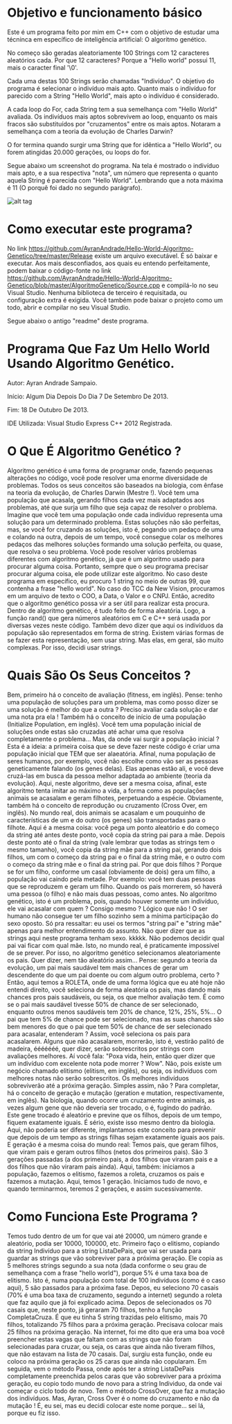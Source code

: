 # Objetivo e funcionamento básico

Este é um programa feito por mim em C++ com o objetivo de estudar uma técninca em específico de inteligência artificial: O algoritmo genético.

No começo são geradas aleatoriamente 100 Strings com 12 caracteres aleatórios cada. Por que 12 caracteres? Porque a "Hello world" possui 11, mais o caracter final '\0'.

Cada uma destas 100 Strings serão chamadas "Indivíduo". O objetivo do programa é selecionar o indivíduo mais apto. Quanto mais o indivíduo for parecido com a String "Hello World", mais apto o indivíduo é considerado.

A cada loop do For, cada String tem a sua semelhança com "Hello World" avaliada. Os indivíduos mais aptos sobrevivem ao loop, enquanto os mais fracos são substituídos por "cruzamentos" entre os mais aptos. Notaram a semelhança com a teoria da evolução de Charles Darwin?

O for termina quando surgir uma String que for idêntica a "Hello World", ou forem atingidas 20.000 gerações, ou loops do for.

Segue abaixo um screenshot do programa. Na tela é mostrado o indivíduo mais apto, e a sua respectiva "nota", um número que representa o quanto aquela String é parecida com "Hello World". Lembrando que a nota máxima é 11 (O porquê foi dado no segundo parágrafo).

![alt tag](http://i63.tinypic.com/11w8312.jpg)

# Como executar este programa?
 
No link https://github.com/AyranAndrade/Hello-World-Algoritmo-Genetico/tree/master/Release existe um arquivo executável. É só baixar e executar. Aos mais desconfiados, aos quais eu entendo perfeitamente, podem baixar o código-fonte no link https://github.com/AyranAndrade/Hello-World-Algoritmo-Genetico/blob/master/AlgoritmoGenetico/Source.cpp e compilá-lo no seu Visual Studio. Nenhuma biblioteca de terceiro é requisitada, ou configuração extra é exigida.
Você também pode baixar o projeto como um todo, abrir e compilar no seu Visual Studio.

Segue abaixo o antigo "readme" deste programa.

# Programa Que Faz Um Hello World Usando Algoritmo Genético.
Autor: Ayran Andrade Sampaio.

Início: Algum Dia Depois Do Dia 7 De Setembro De 2013.

Fim: 18 De Outubro De 2013.

IDE Utilizada: Visual Studio Express C++ 2012 Registrada.

# O Que É Algoritmo Genético ?

Algoritmo genético é uma forma de programar onde, fazendo pequenas alterações no código, você pode resolver uma
enorme diversidade de problemas. Todos os seus conceitos são baseados na biologia, com ênfase na teoria da evolução,
de Charles Darwin (Mestre !). Você tem uma população que acasala, gerando filhos cada vez mais adaptados aos
problemas, até que surja um filho que seja capaz de resolver o problema.
Imagine que você tem uma população onde cada indivíduo representa uma solução para um determinado problema. Estas
soluções não são perfeitas, mas, se você for cruzando as soluções, isto é, pegando um pedaço de uma e colando na
outra, depois de um tempo, você consegue colar os melhores pedaços das melhores soluções formando uma solução
perfeita, ou quase, que resolva o seu problema.
Você pode resolver vários problemas diferentes com algoritmo genético, já que é um algoritmo usado para procurar
alguma coisa. Portanto, sempre que o seu programa precisar procurar alguma coisa, ele pode utilizar este algoritmo.
No caso deste programa em específico, eu procuro 1 string no meio de outras 99, que contenha a frase "hello world".
No caso do TCC da New Vision, procuramos em um arquivo de texto o COO, a Data, o Valor e o CNPJ. Então, acredito
que o algoritmo genético possa vir a ser útil para realizar esta procura.
Dentro de algoritmo genético, é tudo feito de forma aleatória. Logo, a função rand() que gera números aleatórios
em C e C++ será usada por diversas vezes neste código. Também devo dizer que aqui os indivíduos da população são
representados em forma de string. Existem várias formas de se fazer esta representação, sem usar string. Mas elas,
em geral, são muito complexas. Por isso, decidi usar strings.

# Quais São Os Seus Conceitos ?

Bem, primeiro há o conceito de avaliação (fitness, em inglês). Pense: tenho uma população de soluções para um
problema, mas como posso dizer se uma solução é melhor do que a outra ? Preciso avaliar cada solução e dar uma
nota pra ela !
Também há o conceito de início de uma população (Initialize Population, em inglês). Você tem uma população inicial de 
soluções onde estas são cruzadas até achar uma que resolva completamente o problema... Mas, da onde vai surgir a
população inicial ? Esta é a ideia: a primeira coisa que se deve fazer neste código é criar uma população inicial
que TEM que ser alaeatória. Afinal, numa população de seres humanos, por exemplo, você não escolhe como vão ser as
pessoas geneticamente falando (os genes delas). Elas apenas estão ali, e você deve cruzá-las em busca da pessoa
melhor adaptada ao ambiente (teoria da evolução). Aqui, neste algoritmo, deve ser a mesma coisa, afinal, este
algoritmo tenta imitar ao máximo a vida, a forma como as populações animais se acasalam e geram filhotes,
perpetuando a espécie.
Obviamente, também há o conceito de reprodução ou cruzamento (Cross Over, em inglês). No mundo real, dois animais se
acasalam e um pouquinho de características de um e do outro (os genes) são transportadas para o filhote.
Aqui é a mesma coisa: você pega um ponto aleatório e do começo da string até antes deste ponto, você copia da
string pai para a mãe. Depois deste ponto até o final da string (vale lembrar que todas as strings tem o mesmo
tamanho), você copia da string mãe para a string pai, gerando dois filhos, um com o começo da string pai e o final
da string mãe, e o outro com o começo da string mãe e o final da string pai. Por que dois filhos ? Porque se for
um filho, conforme um casal (obviamente de dois) gera um filho, a população vai caindo pela metade. Por exemplo:
você tem duas pessoas que se reproduzem e geram um filho. Quando os pais morrerem, só haverá uma pessoa (o filho) e 
não mais duas pessoas, como antes. No algoritmo genético, isto é um problema, pois, quando houver somente um
indivíduo, ele vai acasalar com quem ? Consigo mesmo ? Lógico que não ! O ser humano não consegue ter um filho
sozinho sem a mínima participação do sexo oposto. Só pra ressaltar: eu usei os termos "string pai" e "string mãe"
apenas para melhor entendimento do assunto. Não quer dizer que as strings aqui neste programa tenham sexo. kkkkk.
Não podemos decidir qual pai vai ficar com qual mãe. Isto, no mundo real, é praticamente impossível de se prever.
Por isso, no algoritmo genético selecionamos aleatoriamente os pais. Quer dizer, nem tão aleatório assim...
Pense: segundo a teoria da evolução, um pai mais saudável tem mais chances de gerar um descendente do que um pai
doente ou com algum outro problema, certo ? Então, aqui temos a ROLETA, onde de uma forma lógica que eu até hoje não
entendi direito, você seleciona de forma aleatória os pais, mas dando mais chances pros pais saudáveis, ou seja,
os que melhor avaliação tem. É como se o pai mais saudável tivesse 50% de chance de ser selecionado, enquanto
outros menos saudáveis tem 20% de chance, 12%, 25%, 5%... O pai que tem 5% de chance pode ser selecionado, mas as
suas chances são bem menores do que o pai que tem 50% de chance de ser selecionado para acasalar, entenderam ? Assim,
você seleciona os pais para acasalarem. Alguns que não acasalarem, morrerão, isto é, vestirão palitó de madeira,
ééééééé, quer dizer, serão sobrescritos por strings com avaliações melhores.
Aí você fala: "Poxa vida, hein, então quer dizer que um indivíduo com excelente nota pode morrer ? Wow". Não, pois
existe um negócio chamado elitismo (elitism, em inglês), ou seja, os indivíduos com melhores notas não serão
sobrescritos. Os melhores indivíduos sobreviverão até a próxima geração. Simples assim, não ?
Para completar, há o conceito de geração e mutação (geration e mutation, respectivamente, em inglês). Na biologia,
quando ocorre um cruzamento entre animais, as vezes algum gene que não deveria ser trocado, o é, fugindo do padrão.
Este gene trocado é aleatório e previne que os filhos, depois de um tempo, fiquem exatamente iguais. É sério,
existe isso mesmo dentro da biologia. Aqui, não poderia ser diferente, implantamos este conceito para prevenir
que depois de um tempo as strings filhas sejam exatamente iguais aos pais. E geração é a mesma coisa do mundo real:
Temos pais, que geram filhos, que viram pais e geram outros filhos (netos dos primeiros pais). São 3 gerações
passadas (a dos primeiro pais, a dos filhos que viraram pais e a dos filhos que não viraram pais ainda). Aqui,
também: iniciamos a população, fazemos o elitismo, fazemos a roleta, cruzamos os pais e fazemos a mutação. Aqui,
temos 1 geração. Iniciamos tudo de novo, e quando terminarmos, teremos 2 gerações, e assim sucessivamente.

# Como Funciona Este Programa ?

Temos tudo dentro de um for que vai até 20000, um número grande e aleatório, podia ser 10000, 100000, etc.
Primeiro faço o elitismo, copiando da string Indivíduo para a string ListaDePais, que vai ser usada para guardar
as strings que vão sobreviver para a próxima geração. Ele copia as 5 melhores strings segundo a sua nota
(dada conforme o seu grau de semelhança com a frase "hello world"), porque 5% é uma taxa boa de elitismo. Isto é,
numa população com total de 100 indivíduos (como é o caso aqui), 5 são passados para a próxima fase. Depos, eu
seleciono 70 casais (70% é uma boa taxa de cruzamento, segundo a internet) segundo a roleta que faz aquilo que
já foi explicado acima. Depos de selecionados os 70 casais que, neste ponto, já geraram 70 filhos, tenho a função 
CompletaCruza. É que eu tinha 5 string trazidas pelo elitismo, mais 70 filhos, totalizando 75 filhos para a
próxima geração. Precisava colocar mais 25 filhos na próxima geração. Na internet, foi me dito que era uma
boa você preencher estas vagas que faltam com as strings que não foram selecionadas para cruzar, ou seja, os
caras que ainda não tiveram filhos, que não estavam na lista de 70 casais. Daí, surgiu esta função, onde eu
coloco na próxima geração os 25 caras que ainda não copularam. Em seguida, vem o método Passa, onde após ter
a string ListaDePais completamente preenchida pelos caras que vão sobreviver para a próxima geração, eu copio todo
mundo de novo para a string Individuo, da onde vai começar o ciclo todo de novo. Tem o método CrossOver, que faz
a mutação dos indivíduos. Mas, Ayran, Cross Over é o nome do cruzamento e não da mutação ! É, eu sei, mas eu decidi
colocar este nome porque... sei lá, porque eu fiz isso.
